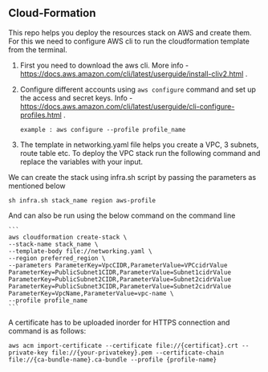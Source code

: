 ## Cloud-Formation

This repo helps you deploy the resources stack on AWS and create them. For this we need to configure AWS cli to run the cloudformation template from the terminal.

1) First you need to download the aws cli. More info - https://docs.aws.amazon.com/cli/latest/userguide/install-cliv2.html .

2) Configure different accounts using ```aws configure``` command and set up the access and secret keys. Info - https://docs.aws.amazon.com/cli/latest/userguide/cli-configure-profiles.html .

    ```example : aws configure --profile profile_name```

3) The template in networking.yaml file helps you create a VPC, 3 subnets, route table etc. To deploy the VPC stack run the following command and replace the variables with your input.

We can create the stack using infra.sh script by passing the parameters as mentioned below

```
sh infra.sh stack_name region aws-profile
```

And can also be run using the below command on the command line

    ``` 
    aws cloudformation create-stack \
    --stack-name stack_name \
    --template-body file://networking.yaml \
    --region preferred_region \
    --parameters ParameterKey=VpcCIDR,ParameterValue=VPCcidrValue ParameterKey=PublicSubnet1CIDR,ParameterValue=Subnet1cidrValue ParameterKey=PublicSubnet2CIDR,ParameterValue=Subnet2cidrValue ParameterKey=PublicSubnet3CIDR,ParameterValue=Subnet2cidrValue ParameterKey=VpcName,ParameterValue=vpc-name \
    --profile profile_name 
    ```

A certificate has to be uploaded inorder for HTTPS connection and command is as follows:
```
aws acm import-certificate --certificate file://{certificat}.crt --private-key file://{your-privatekey}.pem --certificate-chain file://{ca-bundle-name}.ca-bundle --profile {profile-name}
```
    